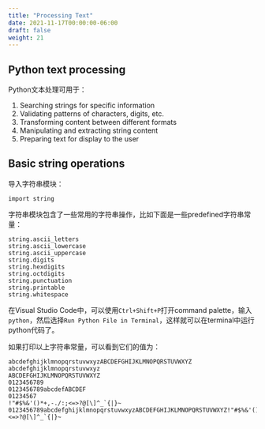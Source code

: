 ```yaml
---
title: "Processing Text"
date: 2021-11-17T00:00:00-06:00
draft: false
weight: 21
---
```


## Python text processing

Python文本处理可用于：

1. Searching strings for specific information
2. Validating patterns of characters, digits, etc.
3. Transforming content between different formats
4. Manipulating and extracting string content
5. Preparing text for display to the user

## Basic string operations

导入字符串模块：

```
import string
```

字符串模块包含了一些常用的字符串操作，比如下面是一些predefined字符串常量：

```
string.ascii_letters
string.ascii_lowercase
string.ascii_uppercase
string.digits
string.hexdigits
string.octdigits
string.punctuation
string.printable
string.whitespace
```

在Visual Studio Code中，可以使用`Ctrl+Shift+P`打开command palette，输入`python`，然后选择`Run Python File in Terminal`，这样就可以在terminal中运行python代码了。

如果打印以上字符串常量，可以看到它们的值为：

```
abcdefghijklmnopqrstuvwxyzABCDEFGHIJKLMNOPQRSTUVWXYZ
abcdefghijklmnopqrstuvwxyz
ABCDEFGHIJKLMNOPQRSTUVWXYZ
0123456789
0123456789abcdefABCDEF
01234567
!"#$%&'()*+,-./:;<=>?@[\]^_`{|}~
0123456789abcdefghijklmnopqrstuvwxyzABCDEFGHIJKLMNOPQRSTUVWXYZ!"#$%&'()*+,-./:;<=>?@[\]^_`{|}~

```